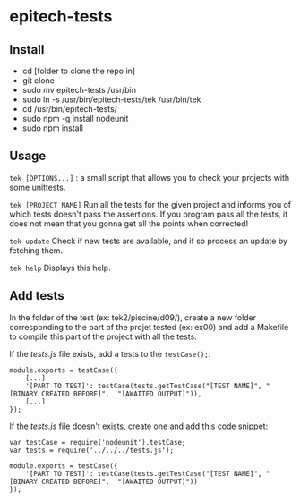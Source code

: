 # epitech-tests

## Install
* cd [folder to clone the repo in]
* git clone
* sudo mv epitech-tests /usr/bin
* sudo ln -s /usr/bin/epitech-tests/tek /usr/bin/tek
* cd /usr/bin/epitech-tests/
* sudo npm -g install nodeunit
* sudo npm install

## Usage
```tek [OPTIONS...]``` : a small script that allows you to check your projects with some unittests.

```tek [PROJECT NAME]```
    Run all the tests for the given project and informs you of which tests doesn't pass the assertions. If you program pass all the tests, it does not mean that you gonna get all the points when corrected!

```tek update```
        Check if new tests are available, and if so process an update by fetching them.

```tek help```
        Displays this help.

## Add tests
In the folder of the test (ex: tek2/piscine/d09/), create a new folder corresponding to the part of the projet tested (ex: ex00) and add a Makefile to compile this part of the project with all the tests.

If the _tests.js_ file exists, add a tests to the ```testCase();```:
```
module.exports = testCase({
    [...]
    '[PART TO TEST]': testCase(tests.getTestCase("[TEST NAME]",	"[BINARY CREATED BEFORE]",	"[AWAITED OUTPUT]")),
    [...]
});

```

If the _tests.js_ file doesn't exists, create one and add this code snippet:
```
var testCase = require('nodeunit').testCase;
var tests = require('../../../tests.js');

module.exports = testCase({
    '[PART TO TEST]': testCase(tests.getTestCase("[TEST NAME]",	"[BINARY CREATED BEFORE]",	"[AWAITED OUTPUT]"))
});

```